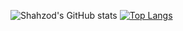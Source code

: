 ![Shahzod's GitHub stats](https://github-readme-stats.vercel.app/api?username=Shahzod222&show_icons=true&count_private=true&theme=buefy&show_owner=true) 
[![Top Langs](https://github-readme-stats.vercel.app/api/top-langs/?username=Shahzod222)](https://github.com/anuraghazra/github-readme-stats)
